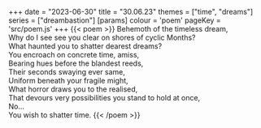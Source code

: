 +++
date = "2023-06-30"
title = "30.06.23"
themes = ["time", "dreams"]
series = ["dreambastion"]
[params]
  colour = 'poem'
  pageKey = 'src/poem.js'
+++
{{< poem >}}
Behemoth of the timeless dream,  
Why do I see see you clear on shores of cyclic Months?  
What haunted you to shatter dearest dreams?  
You encroach on concrete time, amiss,  
Bearing hues before the blandest reeds,  
Their seconds swaying ever same,  
Uniform beneath your fragile might,  
What horror draws you to the realised,  
That devours very possibilities you stand to hold at once,  
No...  
You wish to shatter time.
{{< /poem >}}